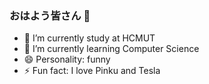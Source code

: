 ### おはよう皆さん 👋

- 🔭 I’m currently study at HCMUT
- 🌱 I’m currently learning Computer Science
- :smile: Personality: funny
- ⚡ Fun fact: I love Pinku and Tesla
